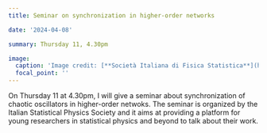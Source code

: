 ```yaml
---
title: Seminar on synchronization in higher-order networks

date: '2024-04-08'

summary: Thursday 11, 4.30pm

image:
  caption: 'Image credit: [**Società Italiana di Fisica Statistica**](https://www.fisicastatistica.org/young-seminars-sifs)'
  focal_point: ''
---
```

On Thursday 11 at 4.30pm, I will give a seminar about synchronization of chaotic oscillators in higher-order netwoks.
The seminar is organized by the Italian Statistical Physics Society and it aims at providing a platform for young researchers in statistical physics and beyond to talk about their work.
